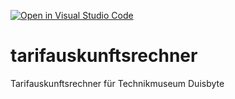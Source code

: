 [![Open in Visual Studio Code](https://classroom.github.com/assets/open-in-vscode-2e0aaae1b6195c2367325f4f02e2d04e9abb55f0b24a779b69b11b9e10269abc.svg)](https://classroom.github.com/online_ide?assignment_repo_id=17268830&assignment_repo_type=AssignmentRepo)
# tarifauskunftsrechner
Tarifauskunftsrechner für Technikmuseum Duisbyte
